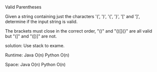 Valid Parentheses

Given a string containing just the characters '(', ')', '{', '}', '[' and ']', determine if the input string is valid.

The brackets must close in the correct order, "()" and "()[]{}" are all valid but "(]" and "([)]" are not.


solution:
Use stack to exame.

Runtime:
Java O(n) Python O(n)

Space:
Java O(n) Python O(n)
